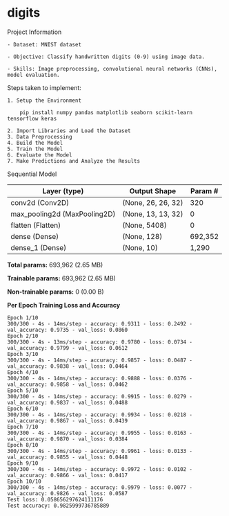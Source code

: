 # digits

Project Information

    - Dataset: MNIST dataset

    - Objective: Classify handwritten digits (0-9) using image data.

    - Skills: Image preprocessing, convolutional neural networks (CNNs), model evaluation. 


Steps taken to implement:

    1. Setup the Environment
    
        pip install numpy pandas matplotlib seaborn scikit-learn tensorflow keras

    2. Import Libraries and Load the Dataset
    3. Data Preprocessing
    4. Build the Model
    5. Train the Model
    6. Evaluate the Model
    7. Make Predictions and Analyze the Results


Sequential Model

| Layer (type)                  | Output Shape       | Param # |
|-------------------------------|--------------------|---------|
| conv2d (Conv2D)               | (None, 26, 26, 32) | 320     |
| max_pooling2d (MaxPooling2D)  | (None, 13, 13, 32) | 0       |
| flatten (Flatten)             | (None, 5408)       | 0       |
| dense (Dense)                 | (None, 128)        | 692,352 |
| dense_1 (Dense)               | (None, 10)         | 1,290   |

**Total params:** 693,962 (2.65 MB)

**Trainable params:** 693,962 (2.65 MB)

**Non-trainable params:** 0 (0.00 B)



**Per Epoch Training Loss and Accuracy**
```
Epoch 1/10
300/300 - 4s - 14ms/step - accuracy: 0.9311 - loss: 0.2492 - val_accuracy: 0.9735 - val_loss: 0.0860
Epoch 2/10
300/300 - 4s - 13ms/step - accuracy: 0.9780 - loss: 0.0734 - val_accuracy: 0.9799 - val_loss: 0.0612
Epoch 3/10
300/300 - 4s - 14ms/step - accuracy: 0.9857 - loss: 0.0487 - val_accuracy: 0.9838 - val_loss: 0.0464
Epoch 4/10
300/300 - 4s - 14ms/step - accuracy: 0.9888 - loss: 0.0376 - val_accuracy: 0.9858 - val_loss: 0.0462
Epoch 5/10
300/300 - 4s - 14ms/step - accuracy: 0.9915 - loss: 0.0279 - val_accuracy: 0.9837 - val_loss: 0.0488
Epoch 6/10
300/300 - 4s - 14ms/step - accuracy: 0.9934 - loss: 0.0218 - val_accuracy: 0.9867 - val_loss: 0.0439
Epoch 7/10
300/300 - 4s - 14ms/step - accuracy: 0.9955 - loss: 0.0163 - val_accuracy: 0.9870 - val_loss: 0.0384
Epoch 8/10
300/300 - 4s - 14ms/step - accuracy: 0.9961 - loss: 0.0133 - val_accuracy: 0.9855 - val_loss: 0.0448
Epoch 9/10
300/300 - 4s - 14ms/step - accuracy: 0.9972 - loss: 0.0102 - val_accuracy: 0.9866 - val_loss: 0.0417
Epoch 10/10
300/300 - 4s - 14ms/step - accuracy: 0.9979 - loss: 0.0077 - val_accuracy: 0.9826 - val_loss: 0.0587
Test loss: 0.058656297624111176
Test accuracy: 0.9825999736785889
```


